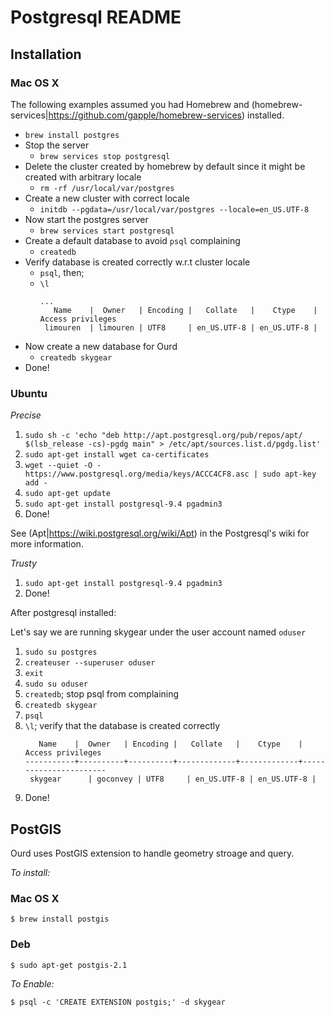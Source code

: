 # Postgresql README

## Installation

### Mac OS X

The following examples assumed you had Homebrew and (homebrew-services|https://github.com/gapple/homebrew-services) installed.

* `brew install postgres`
* Stop the server
  * `brew services stop postgresql`
* Delete the cluster created by homebrew by default since it might be created with arbitrary locale
  * `rm -rf /usr/local/var/postgres`
* Create a new cluster with correct locale
  * `initdb --pgdata=/usr/local/var/postgres --locale=en_US.UTF-8`
* Now start the postgres server
  * `brew services start postgresql`
* Create a default database to avoid `psql` complaining
  * `createdb`
* Verify database is created correctly w.r.t cluster locale
  * `psql`, then;
  * `\l`
    ```
    ...
       Name    |  Owner   | Encoding |   Collate   |    Ctype    |   Access privileges
     limouren  | limouren | UTF8     | en_US.UTF-8 | en_US.UTF-8 |
    ```
* Now create a new database for Ourd
  * `createdb skygear`
* Done!

### Ubuntu

*Precise*

1. `sudo sh -c 'echo "deb http://apt.postgresql.org/pub/repos/apt/ $(lsb_release -cs)-pgdg main" > /etc/apt/sources.list.d/pgdg.list'`
2. `sudo apt-get install wget ca-certificates`
3. `wget --quiet -O - https://www.postgresql.org/media/keys/ACCC4CF8.asc | sudo apt-key add -`
4. `sudo apt-get update`
5. `sudo apt-get install postgresql-9.4 pgadmin3`
6. Done!

See (Apt|https://wiki.postgresql.org/wiki/Apt) in the Postgresql's wiki for more information.

*Trusty*

1. `sudo apt-get install postgresql-9.4 pgadmin3`
2. Done!

After postgresql installed:

Let's say we are running skygear under the user account named `oduser`

1. `sudo su postgres`
2. `createuser --superuser oduser`
3. `exit`
4. `sudo su oduser`
4. `createdb`; stop psql from complaining
5. `createdb skygear`
6. `psql`
7. `\l`; verify that the database is created correctly
   ```
      Name    |  Owner   | Encoding |   Collate   |    Ctype    |   Access privileges
   -----------+----------+----------+-------------+-------------+-----------------------
    skygear      | goconvey | UTF8     | en_US.UTF-8 | en_US.UTF-8 | 
    ```
8. Done!

## PostGIS

Ourd uses PostGIS extension to handle geometry stroage and query.

*To install:*

### Mac OS X

```shell
$ brew install postgis
```

### Deb

```shell
$ sudo apt-get postgis-2.1
```

*To Enable:*

```shell
$ psql -c 'CREATE EXTENSION postgis;' -d skygear
```
